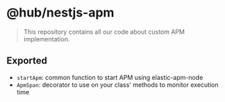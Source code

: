# @hub/nestjs-apm

> This repository contains all our code about custom APM implementation.

## Exported

- `startApm`: common function to start APM using elastic-apm-node
- `ApmSpan`: decorator to use on your class' methods to monitor execution time
